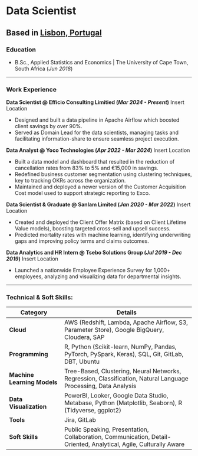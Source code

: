 # Data Scientist
Based in [Lisbon, Portugal](https://www.google.com/maps/place/Lisbon,+Portugal)
---
### Education
- B.Sc., Applied Statistics and Economics | The University of Cape Town, South Africa (_Jun 2018_)
---
### Work Experience
**Data Scientist @ Efficio Consulting Limitied (_Mar 2024 - Present_)**
Insert Location
- Designed and built a data pipeline in Apache Airflow which boosted client savings by over 90%.
- Served as Domain Lead for the data scientists, managing tasks and facilitating information-share to ensure seamless project execution.

**Data Analyst @ Yoco Technologies (_Apr 2022 - Mar 2024_)**
Insert Location
- Built a data model and dashboard that resulted in the reduction of cancellation rates from 83% to 5% and €15,000 in savings.
- Redefined business customer segmentation using clustering techniques, key to tracking OKRs across the organization.
- Maintained and deployed a newer version of the Customer Acquisition Cost model used to support strategic reporting to Exco.

**Data Scientist & Graduate @ Sanlam Limited (_Jan 2020 - Mar 2022_)**
Insert Location
- Created and deployed the Client Offer Matrix (based on Client Lifetime Value models), boosting targeted cross-sell and upsell success.
- Predicted mortality rates with machine learning, identifying underwriting gaps and improving policy terms and claims outcomes.

**Data Analytics and HR Intern @ Tsebo Solutions Group (_Jul 2019 - Dec 2019_)**
Insert Location
- Launched a nationwide Employee Experience Survey for 1,000+ employees, analyzing and visualizing data for departmental insights.
---
### Technical & Soft Skills:

| **Category**               | **Details**                                                                                                                                                           |
|----------------------------|------------------------------------------------------------------------------------------------------------------------------------------------------------------------|
| **Cloud**                  | AWS (Redshift, Lambda, Apache Airflow, S3, Parameter Store), Google BigQuery, Cloudera, SAP                                                                          |
| **Programming**            | R, Python (Scikit-learn, NumPy, Pandas, PyTorch, PySpark, Keras), SQL, Git, GitLab, DBT, Ubuntu                                                                     |
| **Machine Learning Models**| Tree-Based, Clustering, Neural Networks, Regression, Classification, Natural Language Processing, Data Analysis                                                      |
| **Data Visualization**     | PowerBI, Looker, Google Data Studio, Metabase, Python (Matplotlib, Seaborn), R (Tidyverse, ggplot2)                                                                   |
| **Tools**                  | Jira, GitLab                                                                                                                                                           |
| **Soft Skills**            | Public Speaking, Presentation, Collaboration, Communication, Detail-Oriented, Analytical, Agile, Culturally Aware                                                    |
